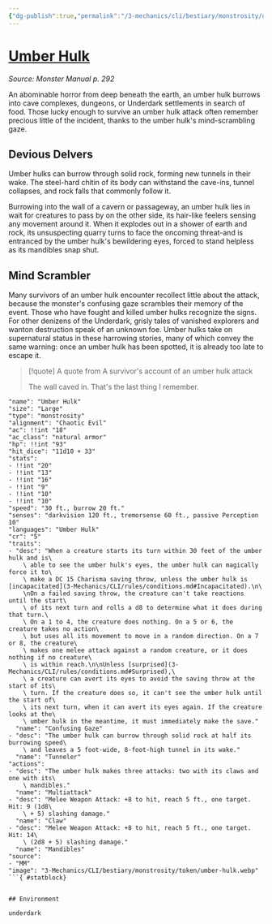```yaml
---
{"dg-publish":true,"permalink":"/3-mechanics/cli/bestiary/monstrosity/umber-hulk/","tags":["ttrpg-cli/compendium/src/5e/mm","ttrpg-cli/monster/cr/5","ttrpg-cli/monster/environment/underdark","ttrpg-cli/monster/size/large","ttrpg-cli/monster/type/monstrosity"]}
---
```


# [Umber Hulk](3-Mechanics\CLI\bestiary\monstrosity/umber-hulk.md)
*Source: Monster Manual p. 292*  

An abominable horror from deep beneath the earth, an umber hulk burrows into cave complexes, dungeons, or Underdark settlements in search of food. Those lucky enough to survive an umber hulk attack often remember precious little of the incident, thanks to the umber hulk's mind-scrambling gaze.

## Devious Delvers

Umber hulks can burrow through solid rock, forming new tunnels in their wake. The steel-hard chitin of its body can withstand the cave-ins, tunnel collapses, and rock falls that commonly follow it.

Burrowing into the wall of a cavern or passageway, an umber hulk lies in wait for creatures to pass by on the other side, its hair-like feelers sensing any movement around it. When it explodes out in a shower of earth and rock, its unsuspecting quarry turns to face the oncoming threat-and is entranced by the umber hulk's bewildering eyes, forced to stand helpless as its mandibles snap shut.

## Mind Scrambler

Many survivors of an umber hulk encounter recollect little about the attack, because the monster's confusing gaze scrambles their memory of the event. Those who have fought and killed umber hulks recognize the signs. For other denizens of the Underdark, grisly tales of vanished explorers and wanton destruction speak of an unknown foe. Umber hulks take on supernatural status in these harrowing stories, many of which convey the same warning: once an umber hulk has been spotted, it is already too late to escape it.

> [!quote] A quote from A survivor's account of an umber hulk attack  
> 
> The wall caved in. That's the last thing I remember.


```statblock
"name": "Umber Hulk"
"size": "Large"
"type": "monstrosity"
"alignment": "Chaotic Evil"
"ac": !!int "18"
"ac_class": "natural armor"
"hp": !!int "93"
"hit_dice": "11d10 + 33"
"stats":
- !!int "20"
- !!int "13"
- !!int "16"
- !!int "9"
- !!int "10"
- !!int "10"
"speed": "30 ft., burrow 20 ft."
"senses": "darkvision 120 ft., tremorsense 60 ft., passive Perception 10"
"languages": "Umber Hulk"
"cr": "5"
"traits":
- "desc": "When a creature starts its turn within 30 feet of the umber hulk and is\
    \ able to see the umber hulk's eyes, the umber hulk can magically force it to\
    \ make a DC 15 Charisma saving throw, unless the umber hulk is [incapacitated](3-Mechanics/CLI/rules/conditions.md#Incapacitated).\n\
    \nOn a failed saving throw, the creature can't take reactions until the start\
    \ of its next turn and rolls a d8 to determine what it does during that turn.\
    \ On a 1 to 4, the creature does nothing. On a 5 or 6, the creature takes no action\
    \ but uses all its movement to move in a random direction. On a 7 or 8, the creature\
    \ makes one melee attack against a random creature, or it does nothing if no creature\
    \ is within reach.\n\nUnless [surprised](3-Mechanics/CLI/rules/conditions.md#Surprised),\
    \ a creature can avert its eyes to avoid the saving throw at the start of its\
    \ turn. If the creature does so, it can't see the umber hulk until the start of\
    \ its next turn, when it can avert its eyes again. If the creature looks at the\
    \ umber hulk in the meantime, it must immediately make the save."
  "name": "Confusing Gaze"
- "desc": "The umber hulk can burrow through solid rock at half its burrowing speed\
    \ and leaves a 5 foot-wide, 8-foot-high tunnel in its wake."
  "name": "Tunneler"
"actions":
- "desc": "The umber hulk makes three attacks: two with its claws and one with its\
    \ mandibles."
  "name": "Multiattack"
- "desc": "Melee Weapon Attack: +8 to hit, reach 5 ft., one target. Hit: 9 (1d8\
    \ + 5) slashing damage."
  "name": "Claw"
- "desc": "Melee Weapon Attack: +8 to hit, reach 5 ft., one target. Hit: 14\
    \ (2d8 + 5) slashing damage."
  "name": "Mandibles"
"source":
- "MM"
"image": "3-Mechanics/CLI/bestiary/monstrosity/token/umber-hulk.webp"
```{ #statblock}


## Environment

underdark